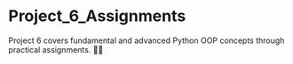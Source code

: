 # Project_6_Assignments
Project 6 covers fundamental and advanced Python OOP concepts through practical assignments. 🚀🐍
